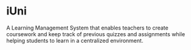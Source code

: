 # iUni
A Learning Management System that enables teachers to create coursework and keep track of previous quizzes and assignments while helping students to learn in a centralized environment.